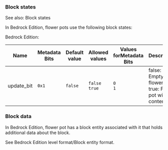 ### Block states
See also: Block states

In Bedrock Edition, flower pots use the following block states:

Bedrock Edition:

| Name       | Metadata Bits | Default value | Allowed values     | Values forMetadata Bits | Description                                                       |
|------------|---------------|---------------|--------------------|-------------------------|-------------------------------------------------------------------|
| update_bit | `0x1`         | `false`       | `false`<br/>`true` | `0`<br/>`1`             | false: Empty flower pot.<br/>true: Flower pot with contents.<br/> |



### Block data
In Bedrock Edition, flower pot has a block entity associated with it that holds additional data about the block.

See Bedrock Edition level format/Block entity format.


